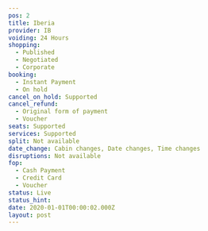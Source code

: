 ```yaml
---
pos: 2
title: Iberia
provider: IB
voiding: 24 Hours
shopping: 
  - Published
  - Negotiated
  - Corporate
booking: 
  - Instant Payment
  - On hold
cancel_on_hold: Supported
cancel_refund: 
  - Original form of payment
  - Voucher
seats: Supported
services: Supported
split: Not available
date_change: Cabin changes, Date changes, Time changes
disruptions: Not available
fop:
  - Cash Payment
  - Credit Card
  - Voucher
status: Live
status_hint:
date: 2020-01-01T00:00:02.000Z
layout: post
---
```

